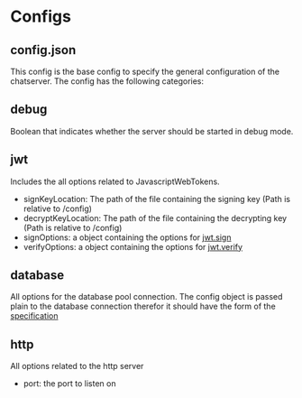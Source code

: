 # Configs
## config.json
This config is the base config to specify the general configuration of the chatserver.
The config has the following categories:
## debug
Boolean that indicates whether the server should be started in debug mode.
## jwt
Includes the all options related to JavascriptWebTokens.

- signKeyLocation: The path of the file containing the signing key (Path is relative to /config)
- decryptKeyLocation: The path of the file containing the decrypting key (Path is relative to /config)
- signOptions: a object containing the options for [jwt.sign](https://github.com/auth0/node-jsonwebtoken#jwtsignpayload-secretorprivatekey-options-callback)
- verifyOptions: a object containing the options for [jwt.verify](https://github.com/auth0/node-jsonwebtoken#jwtverifytoken-secretorpublickey-options-callback)


## database
All options for the database pool connection.
The config object is passed plain to the database connection therefor it should have the form of the [specification](https://github.com/mysqljs/mysql#pool-options)

## http
All options related to the http server

- port: the port to listen on